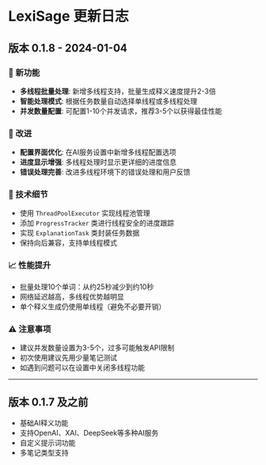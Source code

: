 # LexiSage 更新日志

## 版本 0.1.8 - 2024-01-04

### 🚀 新功能
- **多线程批量处理**: 新增多线程支持，批量生成释义速度提升2-3倍
- **智能处理模式**: 根据任务数量自动选择单线程或多线程处理
- **并发数量配置**: 可配置1-10个并发请求，推荐3-5个以获得最佳性能

### 🔧 改进
- **配置界面优化**: 在AI服务设置中新增多线程配置选项
- **进度显示增强**: 多线程处理时显示更详细的进度信息
- **错误处理完善**: 改进多线程环境下的错误处理和用户反馈

### 🎯 技术细节
- 使用 `ThreadPoolExecutor` 实现线程池管理
- 添加 `ProgressTracker` 类进行线程安全的进度跟踪
- 实现 `ExplanationTask` 类封装任务数据
- 保持向后兼容，支持单线程模式

### 📈 性能提升
- 批量处理10个单词：从约25秒减少到约10秒
- 网络延迟越高，多线程优势越明显
- 单个释义生成仍使用单线程（避免不必要开销）

### ⚠️ 注意事项
- 建议并发数量设置为3-5个，过多可能触发API限制
- 初次使用建议先用少量笔记测试
- 如遇到问题可以在设置中关闭多线程功能

---

## 版本 0.1.7 及之前
- 基础AI释义功能
- 支持OpenAI、XAI、DeepSeek等多种AI服务
- 自定义提示词功能
- 多笔记类型支持
